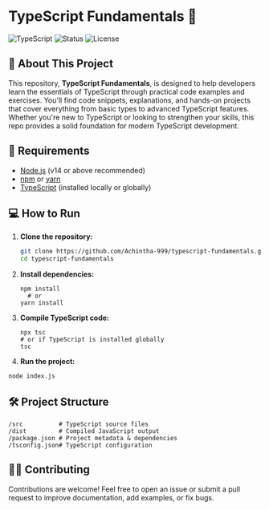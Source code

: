 # TypeScript Fundamentals 🚀

![TypeScript](https://img.shields.io/badge/Language-TypeScript-blue?logo=typescript)
![Status](https://img.shields.io/badge/Status-Active-success?style=flat)
![License](https://img.shields.io/badge/License-MIT-green.svg)

## 📖 About This Project

This repository, **TypeScript Fundamentals**, is designed to help developers learn the essentials of TypeScript through practical code examples and exercises. You'll find code snippets, explanations, and hands-on projects that cover everything from basic types to advanced TypeScript features. Whether you're new to TypeScript or looking to strengthen your skills, this repo provides a solid foundation for modern TypeScript development.

## 📝 Requirements

- [Node.js](https://nodejs.org/) (v14 or above recommended)
- [npm](https://www.npmjs.com/) or [yarn](https://yarnpkg.com/)
- [TypeScript](https://www.typescriptlang.org/) (installed locally or globally)

## 💻 How to Run

1. **Clone the repository:**
 
   ```bash
   git clone https://github.com/Achintha-999/typescript-fundamentals.git
   cd typescript-fundamentals
   ```

2. **Install dependencies:**

    ```
    npm install
      # or
    yarn install
    ```

3. **Compile TypeScript code:**

   ```
   npx tsc
   # or if TypeScript is installed globally
   tsc
   ```

 4. **Run the project:** 

 ```
 node index.js
 ```

## 🛠️ Project Structure
```
/src          # TypeScript source files
/dist         # Compiled JavaScript output
/package.json # Project metadata & dependencies
/tsconfig.json# TypeScript configuration
```

## 🧑‍💻 Contributing

Contributions are welcome! Feel free to open an issue or submit a pull request to improve documentation, add examples, or fix bugs.





   

   
